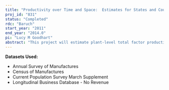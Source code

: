 ```yaml
---
title: "Productivity over Time and Space:  Estimates for States and Counties 1976 - 2007"
proj_id: "831"
status: "Completed"
rdc: "Baruch"
start_year: "2011"
end_year: "2014.0"
pi: "Lucy M Goodhart"
abstract: "This project will estimate plant-level total factor productivity (TFP) for manufacturing plants in the U.S. over the period 1976 to 2005, and will use these estimates to calculate aggregate or average TFP by state, MSA, and county. The project will examine how spatial divergence across states and counties has changed over the sample period. This analysis is prompted by findings that investments in information and communications technology are complementary with the existing base of human capital and skills in a given location. Given that U.S. cities are increasingly divergent in their stocks of human capital, the research tests whether productivity in manufacturing has also become more geographically disparate. A second objective is to test whether local area productivity is related to earnings and employment outcomes at the individual level and to individuals' attitudes towards trade liberalization and government spending. This component is motivated by a literature on the consequences of productivity for workers, relating productivity to wages and risk of job loss. Using the data on average TFP by state, county, and MSA from the first part of this project, the second component tests the effect of aggregate TFP in manufacturing in the local area on earnings and employment using data from the Annual Social and Economic Supplement of the Current Population Survey. Finally, and given the links drawn between risks to employment and earnings and individual attitudes towards trade liberalization and government spending, the research tests whether aggregate TFP in the local area correlates with these individual attitudes. The latter section of the research employs public-use data from the American National Election Study."
---
```


**Datasets Used:**

  - Annual Survey of Manufactures 
  - Census of Manufactures 
  - Current Population Survey March Supplement 
  - Longitudinal Business Database - No Revenue 

